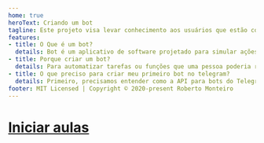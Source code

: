 ```yaml
---
home: true
heroText: Criando um bot
tagline: Este projeto visa levar conhecimento aos usuários que estão começando a criar seu primeiro bot para o Telegram. Pretendo utilizar o mínimo de códigos prontos, para podermos entender como realmente é criar um projeto do zero.
features:
- title: O Que é um bot?
  details: Bot é um aplicativo de software projetado para simular ações humanas, respeitando padrões predefinidos, como faria um robô. No entanto, sem um chassi ou corpo sendo apenas um script auto-executável.
- title: Porque criar um bot?
  details: Para automatizar tarefas ou funções que uma pessoa poderia realizar, mas ao fazê-las repetidamente, torna-se demorado ou cansativo e o bot pode executá-las sem reclamar. Particularmente, eu crio bot para estimular o raciocínio lógico, pode ajudar bastante, é legal!
- title: O que preciso para criar meu primeiro bot no telegram?
  details: Primeiro, precisamos entender como a API para bots do Telegram funciona, a leitura disso será crucial para entender o que veremos neste projeto. Você também precisará entender um pouco sobre como o Telegram funciona e, consequentemente, ter uma conta no Telegram que será o foco deste projeto. Finalmente, você precisará ter acesso a um terminal (você poderá usar o Termux no android, mas o funcionamento desta aplicação não será o foco deste projeto). E o mais importante, possuir uma token bot. Caso não tenha precisará criar usando o @BotFather, caso tenha dúvida de como criar veja informações relacionadas sobre isso na página de Perguntas frequentes sobre robôs. Usarei Python3 algumas vezes neste projeto, pois é uma linguagem fácil e provavelmente não causará dificuldades no desenvolvimento de algum bot. Enfatizo que o objetivo deste projeto não é ensinar programação, e sim, ensinar como desenvolver um bot sem usar um Framework/SDK/Wrapper desenvolvidos para o Telegram. Neste projeto, você entenderá toda a teoria por trás do processo de criação.
footer: MIT Licensed | Copyright © 2020-present Roberto Monteiro
---
```


# [Iniciar aulas](../criandobot/aulas/AULA1.html)
